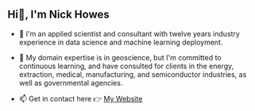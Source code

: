 ## Hi👋, I'm Nick Howes  

- 👀 I'm an applied scientist and consultant with twelve years industry experience in data science and machine learning deployment. 

- 🌱 My domain expertise is in geoscience, but I'm committed to continuous learning, and have consulted for clients in the energy, extraction, medical, manufacturing, and semiconductor industries, as well as governmental agencies. 

- 📫 Get in contact here :point_right: [My Website](https://www.nchowes.com) 


<!---
nchowes/nchowes is a ✨ special ✨ repository because its `README.md` (this file) appears on your GitHub profile.
You can click the Preview link to take a look at your changes.
--->

